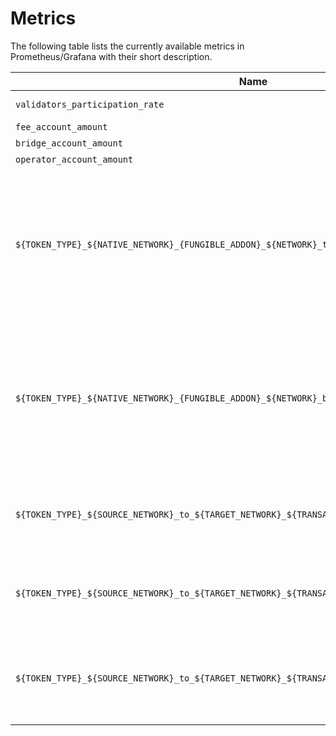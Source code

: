 # Metrics

The following table lists the currently available metrics in Prometheus/Grafana with their short description.

| Name                                                                                              | Description                                                                                                                                                                                                                                                                                                                                 |
|---------------------------------------------------------------------------------------------------|---------------------------------------------------------------------------------------------------------------------------------------------------------------------------------------------------------------------------------------------------------------------------------------------------------------------------------------------|
| `validators_participation_rate`                                                                   | Participation rate: Track validators' activity in %.                                                                                                                                                                                                                                                                                        |
| `fee_account_amount`                                                                              | Fee account amount.                                                                                                                                                                                                                                                                                                                         |
| `bridge_account_amount`                                                                           | Bridge account amount.                                                                                                                                                                                                                                                                                                                      |
| `operator_account_amount`                                                                         | Operator account amount.                                                                                                                                                                                                                                                                                                                    |
| `${TOKEN_TYPE}_${NATIVE_NETWORK}_{FUNGIBLE_ADDON}_${NETWORK}_total_supply_asset_id_${ASSET_ID}`   | The Total Supply of the wrapped asset with a given ID. The prefix is `${TOKEN_TYPE}_${NATIVE_NETWORK}`, where `${TOKEN_TYPE}` is `Native` or `Wrapped`, `${NATIVE_NETWORK}` is the name of the native network for a given asset, `{FUNGIBLE_ADDON}` describes if the token is `Fungible` or `NonFungible`, and `${NETWORK}` the name of the network. The suffix of the metric is `_total_supply_asset_id_${ASSET_ID}`. |
| `${TOKEN_TYPE}_${NATIVE_NETWORK}_{FUNGIBLE_ADDON}_${NETWORK}_balance_asset_id_${ASSET_ID}`        | The Balance of the native asset with a given ID. The prefix is `${TOKEN_TYPE}_${NATIVE_NETWORK}`, where `${TOKEN_TYPE}` is `Native` or `Wrapped`, `${NATIVE_NETWORK}` is the name of the native network for a given asset, `{FUNGIBLE_ADDON}` describes if the token is `{Fungible` or `NonFungible`, and `${NETWORK}` the name of the network. The suffix of the metric is `_balance_asset_id_${ASSET_ID}`.           |
| `${TOKEN_TYPE}_${SOURCE_NETWORK}_to_${TARGET_NETWORK}_${TRANSACTION_ID}_majority_reached`         | Is metric which gives info about `majority_reached` (are all signatures are collected) for the given token type (Native or Wrapped), source and target networks and transaction id.                                                                                                                                                         |
| `${TOKEN_TYPE}_${SOURCE_NETWORK}_to_${TARGET_NETWORK}_${TRANSACTION_ID}_fee_transferred`          | Is metric which gives info about `fee_transferred` (is the fee transferred between the validators) for the given token type (Native or Wrapped), source and target networks and transaction id.                                                                                                                                             |
| `${TOKEN_TYPE}_${SOURCE_NETWORK}_to_${TARGET_NETWORK}_${TRANSACTION_ID}_user_get_his_tokens`      | Is metric which gives info about `user_get_his_tokens` (does the user made the transaction to get his tokens after the transfer) for the given token type (Native or Wrapped), source and target networks and transaction id.                                                                                                               |